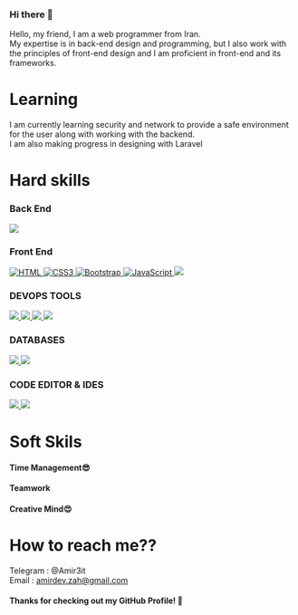### Hi there 👋

<!--
**amirmahdizahraee/amirmahdizahraee** is a ✨ _special_ ✨ repository because its `README.md` (this file) appears on your GitHub profile.

Here are some ideas to get you started:

- 🔭 I’m currently working on ...
- 🌱 I’m currently learning ...
- 👯 I’m looking to collaborate on ...
- 🤔 I’m looking for help with ...
- 💬 Ask me about ...
- 📫 How to reach me: ...
- 😄 Pronouns: ...
- ⚡ Fun fact: ...
-->
Hello, my friend, I am a web programmer from Iran.<br>
My expertise is in back-end design and programming, but I also work with the principles of front-end design and I am proficient in front-end and its frameworks.

<h1>Learning</h1>
I am currently learning security and network to provide a safe environment for the user along with working with the backend.<br>
I am also making progress in designing with Laravel

<h1>Hard skills</h1>
<h3>Back End</h3>
<a href="#">
<img src="https://img.shields.io/badge/PHP-777BB4?style=for-the-badge&logo=php&logoColor=white" style="max-width: 100%;">
</a>
<h3>Front End</h3>
<a href="#">
<img src="https://camo.githubusercontent.com/d63d473e728e20a286d22bb2226a7bf45a2b9ac6c72c59c0e61e9730bfe4168c/68747470733a2f2f696d672e736869656c64732e696f2f62616467652f48544d4c352d4533344632363f7374796c653d666f722d7468652d6261646765266c6f676f3d68746d6c35266c6f676f436f6c6f723d7768697465" alt="HTML" title="HTML" data-canonical-src="https://img.shields.io/badge/HTML5-E34F26?style=for-the-badge&amp;logo=html5&amp;logoColor=white" style="max-width: 100%;">
</a>
<a href="#">
  <img src="https://camo.githubusercontent.com/3a0f693cfa032ea4404e8e02d485599bd0d192282b921026e89d271aaa3d7565/68747470733a2f2f696d672e736869656c64732e696f2f62616467652f435353332d3135373242363f7374796c653d666f722d7468652d6261646765266c6f676f3d63737333266c6f676f436f6c6f723d7768697465" alt="CSS3" title="CSS" data-canonical-src="https://img.shields.io/badge/CSS3-1572B6?style=for-the-badge&amp;logo=css3&amp;logoColor=white" style="max-width: 100%;">
</a>
<a href="#">
  <img src="https://camo.githubusercontent.com/b13ed67c809178963ce9d538175b02649800772be1ce0cb02da5879e5614e236/68747470733a2f2f696d672e736869656c64732e696f2f62616467652f426f6f7473747261702d3536334437433f7374796c653d666f722d7468652d6261646765266c6f676f3d626f6f747374726170266c6f676f436f6c6f723d7768697465" alt="Bootstrap" title="Bootstrap" data-canonical-src="https://img.shields.io/badge/Bootstrap-563D7C?style=for-the-badge&amp;logo=bootstrap&amp;logoColor=white" style="max-width: 100%;">
</a>
<a href="#">
<img src="https://camo.githubusercontent.com/9d07c04bdd98c662d5df9d4e1cc1de8446ffeaebca330feb161f1fb8e1188204/68747470733a2f2f696d672e736869656c64732e696f2f62616467652f4a6176615363726970742d4637444631453f7374796c653d666f722d7468652d6261646765266c6f676f3d6a617661736372697074266c6f676f436f6c6f723d626c61636b" alt="JavaScript" title="JavaScript" data-canonical-src="https://img.shields.io/badge/JavaScript-F7DF1E?style=for-the-badge&amp;logo=javascript&amp;logoColor=black" style="max-width: 100%;">
</a>
<a href="#">
<img src="https://img.shields.io/badge/jQuery-0769AD?style=for-the-badge&logo=jquery&logoColor=white" style="max-width: 100%;">
</a>

<h3>DEVOPS TOOLS</h3>
<a href="#">
<img src="https://img.shields.io/badge/git-%23F05033.svg?style=for-the-badge&logo=git&logoColor=white" style="max-width: 100%;">
</a>
<a href="#">
<img src="https://img.shields.io/badge/github-%23121011.svg?style=for-the-badge&logo=github&logoColor=white" style="max-width: 100%;">
</a>
<a href="#">
<img src="https://img.shields.io/badge/Linux-FCC624?style=for-the-badge&logo=linux&logoColor=black" style="max-width: 100%;">
</a>
<a href="#">
<img src="https://img.shields.io/badge/apache-%23D42029.svg?style=for-the-badge&logo=apache&logoColor=white" style="max-width: 100%;">
</a>
<h3>DATABASES</h3>
<a href="#">
<img src="https://img.shields.io/badge/MySQL-00000F?style=for-the-badge&logo=mysql&logoColor=white" style="max-width: 100%;">
</a>
<a href="#">
<img src="https://img.shields.io/badge/SQLite-07405E?style=for-the-badge&logo=sqlite&logoColor=white" style="max-width: 100%;">
</a>
<h3>CODE EDITOR & IDES</h3>
<a href="#" src="https://img.shields.io/badge/MySQL-00000F?style=for-the-badge&logo=mysql&logoColor=white">
<img src="https://img.shields.io/badge/VS%20Code-0078d7.svg?style=for-the-badge&logo=visual-studio-code&logoColor=white" style="max-width: 100%;">
</a>
<a href="#">
<img src="https://img.shields.io/badge/sublime_text-%23575757.svg?style=for-the-badge&logo=sublime-text&logoColor=important" style="max-width: 100%;">
</a>

<h1>Soft Skils</h1>
<h4>Time Management😎</h4>
<h4>Teamwork</h4>
<h4>Creative Mind😍</h4>

<h1>How to reach me??</h1>

Telegram : @Amir3it <br>
Email : amirdev.zah@gmail.com <br>

<h4>Thanks for checking out my GitHub Profile! 🙏</h4>
